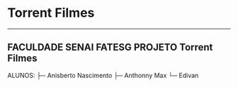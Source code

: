 # Torrent Filmes
--------------------------------------------------------------------
FACULDADE SENAI FATESG
PROJETO Torrent Filmes
--------------------------------------------------------------------
ALUNOS:
  ├─ Anisberto Nascimento
  ├─ Anthonny Max
  └─ Edivan 
